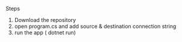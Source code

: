 Steps
1. Download the repository
2. open program.cs and add source & destination connection string
3. run the app ( dotnet run)
